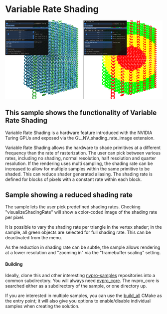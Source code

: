 # Variable Rate Shading

![Two screenshots of this sample side by side. On the left, the sample renders 1000 tori. The shading rate for the blue tori decreases as the distance to the center increases; in the periphery, they are not rendered at all. The green tori, on the other hand, are always rendered at full (1x1) shading rate. On the right, the sample shows the shading rate per pixel.](doc/gl_vrs.png)

## This sample shows the functionality of Variable Rate Shading

Variable Rate Shading is a hardware feature introduced with the NVIDIA Turing GPUs and exposed via the GL_NV_shading_rate_image extension.

Variable Rate Shading allows the hardware to shade primitives at a different frequency than the rate of rasterization. The user can pick between various rates, including no shading, normal resolution, half resolution and quarter resolution. If the rendering uses multi sampling, the shading rate can be increased to allow for multiple samples within the same primitive to be shaded. This can reduce shader generated aliasing. The shading rate is defined for blocks of pixels with a constant rate within each block.


## Sample showing a reduced shading rate

The sample lets the user pick predefined shading rates. Checking "visualizeShadingRate" will show a color-coded image of the shading rate per pixel.

It is possible to vary the shading rate per triangle in the vertex shader; in the sample, all green objects are selected for full shading rate. This can be deactivated from the menu.

As the reduction in shading rate can be subtle, the sample allows rendering at a lower resolution and "zooming in" via the "framebuffer scaling" setting.


#### Building
Ideally, clone this and other interesting [nvpro-samples](https://github.com/nvpro-samples) repositories into a common subdirectory. You will always need [nvpro_core](https://github.com/nvpro-samples/nvpro_core). The nvpro_core is searched either as a subdirectory of the sample, or one directory up.

If you are interested in multiple samples, you can use the [build_all](https://github.com/nvpro-samples/build_all) CMake as the entry point; it will also give you options to enable/disable individual samples when creating the solution.
